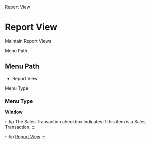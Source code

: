 
Report View
# Report View


Maintain Report Views

Menu Path
## Menu Path



- Report View

Menu Type
### Menu Type

**Window**

:::tip
The Sales Transaction checkbox indicates if this item is a Sales Transaction.
:::

:::tip
[Report View](functional-guide/window/window-report-view.md)
:::
